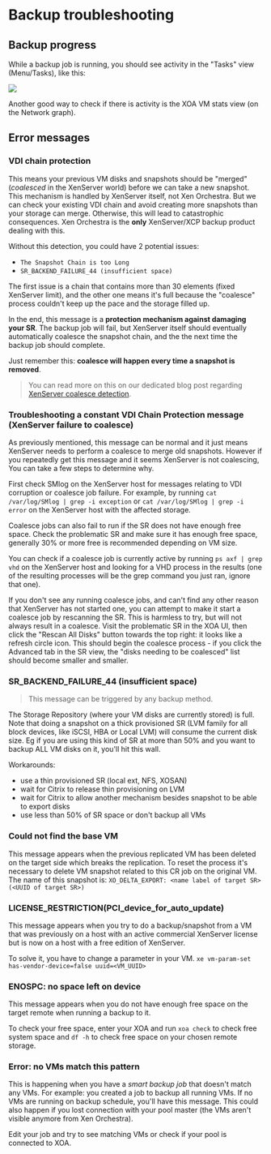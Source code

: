 # Backup troubleshooting

## Backup progress

While a backup job is running, you should see activity in the "Tasks" view (Menu/Tasks), like this:

![](assets/export_task.png)

Another good way to check if there is activity is the XOA VM stats view (on the Network graph).

## Error messages

### VDI chain protection

This means your previous VM disks and snapshots should be "merged" (*coalesced* in the XenServer world) before we can take a new snapshot. This mechanism is handled by XenServer itself, not Xen Orchestra. But we can check your existing VDI chain and avoid creating more snapshots than your storage can merge. Otherwise, this will lead to catastrophic consequences. Xen Orchestra is the **only** XenServer/XCP backup product dealing with this.

Without this detection, you could have 2 potential issues:

* `The Snapshot Chain is too Long`
* `SR_BACKEND_FAILURE_44 (insufficient space)`

The first issue is a chain that contains more than 30 elements (fixed XenServer limit), and the other one means it's full because the "coalesce" process couldn't keep up the pace and the storage filled up.

In the end, this message is a **protection mechanism against damaging your SR**. The backup job will fail, but XenServer itself should eventually automatically coalesce the snapshot chain, and the the next time the backup job should complete.

Just remember this: **coalesce will happen every time a snapshot is removed**.

> You can read more on this on our dedicated blog post regarding [XenServer coalesce detection](https://xen-orchestra.com/blog/xenserver-coalesce-detection-in-xen-orchestra/).

### Troubleshooting a constant VDI Chain Protection message (XenServer failure to coalesce)

 As previously mentioned, this message can be normal and it just means XenServer needs to perform a coalesce to merge old snapshots. However if you repeatedly get this message and it seems XenServer is not coalescing, You can take a few steps to determine why.  

First check SMlog on the XenServer host for messages relating to VDI corruption or coalesce job failure. For example, by running `cat /var/log/SMlog | grep -i exception` or `cat /var/log/SMlog | grep -i error` on the XenServer host with the affected storage.  

Coalesce jobs can also fail to run if the SR does not have enough free space. Check the problematic SR and make sure it has enough free space, generally 30% or more free is recommended depending on VM size.  

You can check if a coalesce job is currently active by running `ps axf | grep vhd` on the XenServer host and looking for a VHD process in the results (one of the resulting processes will be the grep command you just ran, ignore that one).  

If you don't see any running coalesce jobs, and can't find any other reason that XenServer has not started one, you can attempt to make it start a coalesce job by rescanning the SR. This is harmless to try, but will not always result in a coalesce. Visit the problematic SR in the XOA UI, then click the "Rescan All Disks" button towards the top right: it looks like a refresh circle icon. This should begin the coalesce process - if you click the Advanced tab in the SR view, the "disks needing to be coalesced" list should become smaller and smaller.

### SR_BACKEND_FAILURE_44 (insufficient space)

> This message can be triggered by any backup method.

The Storage Repository (where your VM disks are currently stored) is full. Note that doing a snapshot on a thick provisioned SR (LVM family for all block devices, like iSCSI, HBA or Local LVM) will consume the current disk size. Eg if you are using this kind of SR at more than 50% and you want to backup ALL VM disks on it, you'll hit this wall.

Workarounds:

* use a thin provisioned SR (local ext, NFS, XOSAN)
* wait for Citrix to release thin provisioning on LVM
* wait for Citrix to allow another mechanism besides snapshot to be able to export disks
* use less than 50% of SR space or don't backup all VMs

### Could not find the base VM

This message appears when the previous replicated VM has been deleted on the target side which breaks the replication. To reset the process it's necessary to delete VM snapshot related to this CR job on the original VM. The name of this snapshot is: `XO_DELTA_EXPORT: <name label of target SR> (<UUID of target SR>)`

### LICENSE_RESTRICTION(PCI_device_for_auto_update)

This message appears when you try to do a backup/snapshot from a VM that was previously on a host with an active commercial XenServer license but is now on a host with a free edition of XenServer.

To solve it, you have to change a parameter in your VM. `xe vm-param-set has-vendor-device=false uuid=<VM_UUID>`

### ENOSPC: no space left on device

This message appears when you do not have enough free space on the target remote when running a backup to it.  

To check your free space, enter your XOA and run `xoa check` to check free system space and `df -h` to check free space on your chosen remote storage.

### Error: no VMs match this pattern

This is happening when you have a *smart backup job* that doesn't match any VMs. For example: you created a job to backup all running VMs. If no VMs are running on backup schedule, you'll have this message. This could also happen if you lost connection with your pool master (the VMs aren't visible anymore from Xen Orchestra).

Edit your job and try to see matching VMs or check if your pool is connected to XOA.